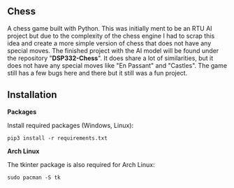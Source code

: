 ## Chess
A chess game built with Python. This was initially ment to be an RTU AI project but due to the complexity of the chess engine I had to scrap this idea and create a more simple version of chess that does not have any special moves. The finished project with the AI model will be found under the repository "**DSP332-Chess**". It does share a lot of similarities, but it does not have any special moves like "En Passant" and "Castles". The game still has a few bugs here and there but it still was a fun project.

## Installation
**Packages**

Install required packages (Windows, Linux):

`` pip3 install -r requirements.txt ``


**Arch Linux**

The tkinter package is also required for Arch Linux:

`` sudo pacman -S tk ``

